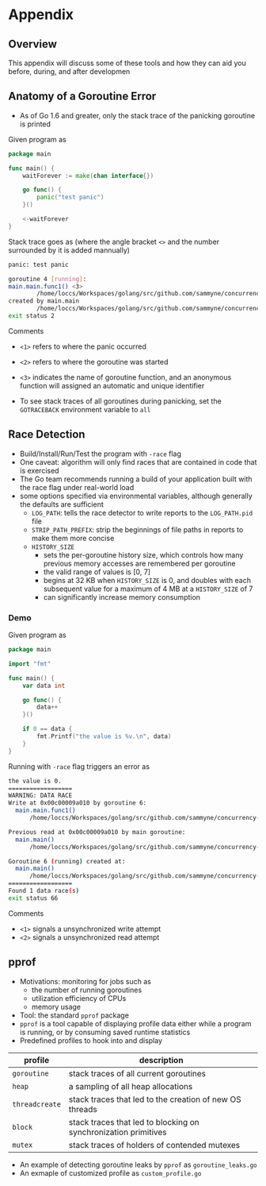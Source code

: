 # Appendix

## Overview

This appendix will discuss some of these tools and how they can aid you before, during, and after developmen

## Anatomy of a Goroutine Error

- As of Go 1.6 and greater, only the stack trace of the panicking goroutine is printed

Given program as

```go
package main

func main() {
	waitForever := make(chan interface{})

	go func() {
		panic("test panic")
	}()

	<-waitForever
}
```

Stack trace goes as (where the angle bracket `<>` and the number surrounded by it is added mannually)

```bash
panic: test panic

goroutine 4 [running]:
main.main.func1() <3>
        /home/loccs/Workspaces/golang/src/github.com/sammyne/concurrency-in-go/appendix/panicking.go:7 +0x39 <1>
created by main.main
        /home/loccs/Workspaces/golang/src/github.com/sammyne/concurrency-in-go/appendix/panicking.go:6 +0x58 <2>
exit status 2
```

Comments

- `<1>` refers to where the panic occurred
- `<2>` refers to where the goroutine was started
- `<3>` indicates the name of goroutine function, and an anonymous function will assigned an automatic and unique identifier

- To see stack traces of all goroutines during panicking, set the `GOTRACEBACK` environment variable to `all`

## Race Detection

- Build/Install/Run/Test the program with `-race` flag
- One caveat: algorithm will only find races that are contained in code that is exercised
- The Go team recommends running a build of your application built with the race flag under real-world load
- some options specified via environmental variables, although generally the defaults are sufficient
  - `LOG_PATH`: tells the race detector to write reports to the `LOG_PATH.pid` file
  - `STRIP_PATH_PREFIX`: strip the beginnings of file paths in reports to make them more concise
  - `HISTORY_SIZE`
    - sets the per-goroutine history size, which controls how many previous memory accesses are remembered per goroutine
    - the valid range of values is [0, 7]
    - begins at 32 KB when `HISTORY_SIZE` is 0, and doubles with each subsequent value for a maximum of 4 MB at a `HISTORY_SIZE` of 7
    - can significantly increase memory consumption

### Demo

Given program as

```go
package main

import "fmt"

func main() {
	var data int

	go func() {
		data++
	}()

	if 0 == data {
		fmt.Printf("the value is %v.\n", data)
	}
}
```

Running with `-race` flag triggers an error as

```bash
the value is 0.
==================
WARNING: DATA RACE
Write at 0x00c00009a010 by goroutine 6:
  main.main.func1()
      /home/loccs/Workspaces/golang/src/github.com/sammyne/concurrency-in-go/appendix/race.go:11 +0x4e <1>

Previous read at 0x00c00009a010 by main goroutine:
  main.main()
      /home/loccs/Workspaces/golang/src/github.com/sammyne/concurrency-in-go/appendix/race.go:14 +0x88

Goroutine 6 (running) created at:
  main.main()
      /home/loccs/Workspaces/golang/src/github.com/sammyne/concurrency-in-go/appendix/race.go:10 +0x7a <2>
==================
Found 1 data race(s)
exit status 66
```

Comments

- `<1>` signals a unsynchronized write attempt
- `<2>` signals a unsynchronized read attempt

## pprof

- Motivations: monitoring for jobs such as
  - the number of running goroutines
  - utilization efficiency of CPUs
  - memory usage
- Tool: the standard `pprof` package
- `pprof` is a tool capable of displaying profile data either while a program is running, or by consuming saved runtime statistics
- Predefined profiles to hook into and display

| profile        | description                                                     |
| -------------- | --------------------------------------------------------------- |
| `goroutine`    | stack traces of all current goroutines                          |
| `heap`         | a sampling of all heap allocations                              |
| `threadcreate` | stack traces that led to the creation of new OS threads         |
| `block`        | stack traces that led to blocking on synchronization primitives |
| `mutex`        | stack traces of holders of contended mutexes                    |

- An example of detecting goroutine leaks by `pprof` as `goroutine_leaks.go`
- An exmaple of customized profile as `custom_profile.go`
